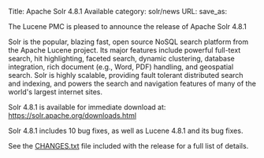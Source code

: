 Title: Apache Solr 4.8.1 Available
category: solr/news
URL: 
save_as: 

The Lucene PMC is pleased to announce the release of Apache Solr 4.8.1

Solr is the popular, blazing fast, open source NoSQL search platform
from the Apache Lucene project. Its major features include powerful
full-text search, hit highlighting, faceted search, dynamic
clustering, database integration, rich document (e.g., Word, PDF)
handling, and geospatial search. Solr is highly scalable, providing
fault tolerant distributed search and indexing, and powers the search
and navigation features of many of the world's largest internet sites.

Solr 4.8.1 is available for immediate download at:
<https://solr.apache.org/downloads.html>

Solr 4.8.1 includes 10 bug fixes,
as well as Lucene 4.8.1 and its bug fixes.

See the [CHANGES.txt](/solr/4_8_1/changes/Changes.html)
file included with the release for a full list of details.

